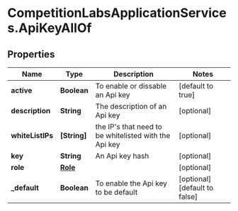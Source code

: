 # CompetitionLabsApplicationServices.ApiKeyAllOf

## Properties

Name | Type | Description | Notes
------------ | ------------- | ------------- | -------------
**active** | **Boolean** | To enable or dissable an Api key | [default to true]
**description** | **String** | The description of an Api key | [optional] 
**whiteListIPs** | **[String]** | the IP&#39;s that need to be whitelisted with the Api key | [optional] 
**key** | **String** | An Api key hash | [optional] 
**role** | [**Role**](Role.md) |  | [optional] 
**_default** | **Boolean** | To enable the Api key to be default | [optional] [default to false]


